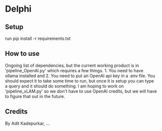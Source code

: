 # Delphi

## Setup
run pip install -r requirements.txt

## How to use
Ongoing list of dependencies, but the current working product is in 'pipeline_OpenAI.py' which requires a few things. 1. You need to have ollama installed and 2. You need to put an OpenAI api key in a .env file. You should expect it to take some time to run, but once it is setup you can type a query and it should do something. I am hoping to work on 'pipeline_xLAM.py' so we don't have to use OpenAI credits, but we will have to figure that out in the future.

## Credits
By Adit Kadepurkar, ...
